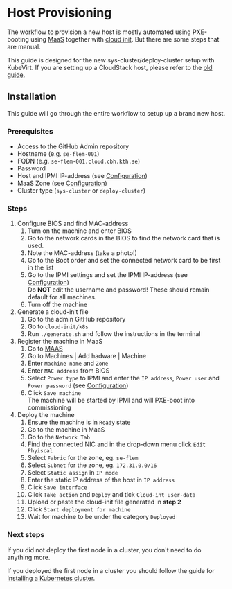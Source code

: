 # Host Provisioning
The workflow to provision a new host is mostly automated using
PXE-booting using [MaaS](https://maas.io/) together with [cloud
init](https://cloudinit.readthedocs.io/en/latest/). But there are some
steps that are manual.

This guide is designed for the new sys-cluster/deploy-cluster setup with KubeVirt. If you are setting up a CloudStack host, please refer to the [old guide](archive/hostProvisioning_old.md).

## Installation

This guide will go through the entire workflow to setup up a brand new
host. 

### Prerequisites
  - Access to the GitHub Admin repository
  - Hostname (e.g. `se-flem-001`)
  - FQDN (e.g. `se-flem-001.cloud.cbh.kth.se`)
  - Password
  - Host and IPMI IP-address (see [Configuration](administration/configuration))
  - MaaS Zone (see [Configuration](administration/configuration))
  - Cluster type (`sys-cluster` or `deploy-cluster`)

### Steps
1.  Configure BIOS and find MAC-address
    1.  Turn on the machine and enter BIOS
    2.  Go to the network cards in the BIOS to find the network card that is used.
    3.  Note the MAC-address (take a photo\!)
    4.  Go to the Boot order and set the connected network card to be first in the list
    5.  Go to the IPMI settings and set the IPMI IP-address (see [Configuration](administration/configuration))\
        Do **NOT** edit the username and password! These should remain default for all machines.
    6.  Turn off the machine
2.  Generate a cloud-init file
    1.  Go to the admin GitHub repository
    2.  Go to `cloud-init/k8s`
    3.  Run `./generate.sh` and follow the instructions in the terminal
3.  Register the machine in MaaS
    1.  Go to [MAAS](https://maas.cloud.cbh.kth.se)
    2.  Go to Machines | Add hadware | Machine
    3.  Enter `Machine name` and `Zone`
    4.  Enter `MAC address` from BIOS
    5.  Select `Power type` to IPMI and enter the `IP address`, `Power user` and `Power password` (see [Configuration](administration/configuration))
    6.  Click `Save machine`\
        The machine will be started by IPMI and will PXE-boot into commissioning
5.  Deploy the machine
    1.  Ensure the machine is in `Ready` state
    2.  Go to the machine in MaaS
    3.  Go to the `Network Tab`
    4.  Find the connected NIC and in the drop-down menu click `Edit Phyiscal`
    5.  Select `Fabric` for the zone, eg. `se-flem`
    6.  Select `Subnet` for the zone, eg. `172.31.0.0/16`
    7.  Select `Static assign` in `IP mode`
    8.  Enter the static IP address of the host in `IP address`
    9.  Click `Save interface`
    10. Click `Take action` and `Deploy` and tick `Cloud-int user-data`
    12. Upload or paste the cloud-init file generated in **step 2**
    13. Click `Start deployment for machine`
    15. Wait for machine to be under the category `Deployed`

### Next steps
If you did not deploy the first node in a cluster, you don't need to do anything more.

If you deployed the first node in a cluster you should follow the guide for [Installing a Kubernetes cluster](maintenance/installKubernetesCluster).